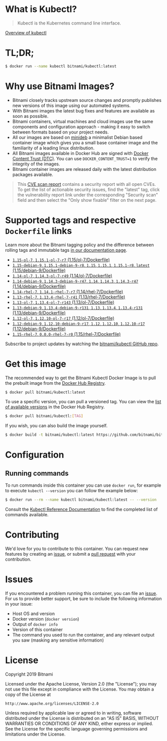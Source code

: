 
# What is Kubectl?

> Kubectl is the Kubernetes command line interface.

[Overview of kubectl](https://kubernetes.io/docs/reference/kubectl/overview/)

# TL;DR;

```bash
$ docker run --name kubectl bitnami/kubectl:latest
```

# Why use Bitnami Images?

* Bitnami closely tracks upstream source changes and promptly publishes new versions of this image using our automated systems.
* With Bitnami images the latest bug fixes and features are available as soon as possible.
* Bitnami containers, virtual machines and cloud images use the same components and configuration approach - making it easy to switch between formats based on your project needs.
* All our images are based on [minideb](https://github.com/bitnami/minideb) a minimalist Debian based container image which gives you a small base container image and the familiarity of a leading linux distribution.
* All Bitnami images available in Docker Hub are signed with [Docker Content Trust (DTC)](https://docs.docker.com/engine/security/trust/content_trust/). You can use `DOCKER_CONTENT_TRUST=1` to verify the integrity of the images.
* Bitnami container images are released daily with the latest distribution packages available.


> This [CVE scan report](https://quay.io/repository/bitnami/kubectl?tab=tags) contains a security report with all open CVEs. To get the list of actionable security issues, find the "latest" tag, click the vulnerability report link under the corresponding "Security scan" field and then select the "Only show fixable" filter on the next page.

# Supported tags and respective `Dockerfile` links

Learn more about the Bitnami tagging policy and the difference between rolling tags and immutable tags [in our documentation page](https://docs.bitnami.com/containers/how-to/understand-rolling-tags-containers/).


* [`1.15-ol-7`, `1.15.1-ol-7-r7` (1.15/ol-7/Dockerfile)](https://github.com/bitnami/bitnami-docker-kubectl/blob/1.15.1-ol-7-r7/1.15/ol-7/Dockerfile)
* [`1.15-debian-9`, `1.15.1-debian-9-r8`, `1.15`, `1.15.1`, `1.15.1-r8`, `latest` (1.15/debian-9/Dockerfile)](https://github.com/bitnami/bitnami-docker-kubectl/blob/1.15.1-debian-9-r8/1.15/debian-9/Dockerfile)
* [`1.14-ol-7`, `1.14.3-ol-7-r49` (1.14/ol-7/Dockerfile)](https://github.com/bitnami/bitnami-docker-kubectl/blob/1.14.3-ol-7-r49/1.14/ol-7/Dockerfile)
* [`1.14-debian-9`, `1.14.3-debian-9-r47`, `1.14`, `1.14.3`, `1.14.3-r47` (1.14/debian-9/Dockerfile)](https://github.com/bitnami/bitnami-docker-kubectl/blob/1.14.3-debian-9-r47/1.14/debian-9/Dockerfile)
* [`1.14-rhel-7`, `1.14.1-rhel-7-r7` (1.14/rhel-7/Dockerfile)](https://github.com/bitnami/bitnami-docker-kubectl/blob/1.14.1-rhel-7-r7/1.14/rhel-7/Dockerfile)
* [`1.13-rhel-7`, `1.13.4-rhel-7-r41` (1.13/rhel-7/Dockerfile)](https://github.com/bitnami/bitnami-docker-kubectl/blob/1.13.4-rhel-7-r41/1.13/rhel-7/Dockerfile)
* [`1.13-ol-7`, `1.13.4-ol-7-r143` (1.13/ol-7/Dockerfile)](https://github.com/bitnami/bitnami-docker-kubectl/blob/1.13.4-ol-7-r143/1.13/ol-7/Dockerfile)
* [`1.13-debian-9`, `1.13.4-debian-9-r131`, `1.13`, `1.13.4`, `1.13.4-r131` (1.13/debian-9/Dockerfile)](https://github.com/bitnami/bitnami-docker-kubectl/blob/1.13.4-debian-9-r131/1.13/debian-9/Dockerfile)
* [`1.12-ol-7`, `1.12.10-ol-7-r17` (1.12/ol-7/Dockerfile)](https://github.com/bitnami/bitnami-docker-kubectl/blob/1.12.10-ol-7-r17/1.12/ol-7/Dockerfile)
* [`1.12-debian-9`, `1.12.10-debian-9-r17`, `1.12`, `1.12.10`, `1.12.10-r17` (1.12/debian-9/Dockerfile)](https://github.com/bitnami/bitnami-docker-kubectl/blob/1.12.10-debian-9-r17/1.12/debian-9/Dockerfile)
* [`1.15-rhel-7`, `0.0.0-rhel-7-r0` (1.15/rhel-7/Dockerfile)](https://github.com/bitnami/bitnami-docker-kubectl/blob/0.0.0-rhel-7-r0/1.15/rhel-7/Dockerfile)

Subscribe to project updates by watching the [bitnami/kubectl GitHub repo](https://github.com/bitnami/bitnami-docker-kubectl).

# Get this image

The recommended way to get the Bitnami Kubectl Docker Image is to pull the prebuilt image from the [Docker Hub Registry](https://hub.docker.com/r/bitnami/kubectl).

```bash
$ docker pull bitnami/kubectl:latest
```

To use a specific version, you can pull a versioned tag. You can view the [list of available versions](https://hub.docker.com/r/bitnami/kubectl/tags/) in the Docker Hub Registry.

```bash
$ docker pull bitnami/kubectl:[TAG]
```

If you wish, you can also build the image yourself.

```bash
$ docker build -t bitnami/kubectl:latest https://github.com/bitnami/bitnami-docker-kubectl.git
```

# Configuration

## Running commands

To run commands inside this container you can use `docker run`, for example to execute `kubectl --version` you can follow the example below:

```bash
$ docker run --rm --name kubectl bitnami/kubectl:latest -- --version
```

Consult the [Kubectl Reference Documentation](https://kubernetes.io/docs/reference/generated/kubectl/kubectl-commands) to find the completed list of commands available.

# Contributing

We'd love for you to contribute to this container. You can request new features by creating an [issue](https://github.com/bitnami/bitnami-docker-kubectl/issues), or submit a [pull request](https://github.com/bitnami/bitnami-docker-kubectl/pulls) with your contribution.

# Issues

If you encountered a problem running this container, you can file an [issue](https://github.com/bitnami/bitnami-docker-kubectl/issues). For us to provide better support, be sure to include the following information in your issue:

- Host OS and version
- Docker version (`docker version`)
- Output of `docker info`
- Version of this container
- The command you used to run the container, and any relevant output you saw (masking any sensitive information)

# License

Copyright 2019 Bitnami

Licensed under the Apache License, Version 2.0 (the "License");
you may not use this file except in compliance with the License.
You may obtain a copy of the License at

    http://www.apache.org/licenses/LICENSE-2.0

Unless required by applicable law or agreed to in writing, software
distributed under the License is distributed on an "AS IS" BASIS,
WITHOUT WARRANTIES OR CONDITIONS OF ANY KIND, either express or implied.
See the License for the specific language governing permissions and
limitations under the License.
